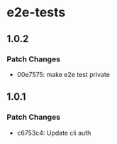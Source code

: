# e2e-tests

## 1.0.2

### Patch Changes

- 00e7575: make e2e test private

## 1.0.1

### Patch Changes

- c6753c4: Update cli auth
